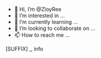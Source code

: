 - 👋 Hi, I’m @ZloyRee
- 👀 I’m interested in ...
- 🌱 I’m currently learning ...
- 💞️ I’m looking to collaborate on ...
- 📫 How to reach me ...

<!---
ZloyRee/ZloyRee is a ✨ special ✨ repository because its `README.md` (this file) appears on your GitHub profile.
You can click the Preview link to take a look at your changes.
---> [SUFFIX] ,, info 

